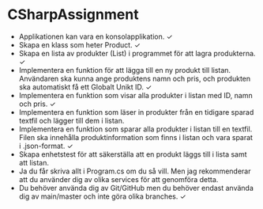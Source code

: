 # CSharpAssignment

* Applikationen kan vara en konsolapplikation. ✓
* Skapa en klass som heter Product.  ✓
* Skapa en lista av produkter (List<Product>) i programmet för att lagra produkterna.  ✓
* Implementera en funktion för att lägga till en ny produkt till listan. Användaren ska kunna ange produktens namn och pris, och produkten ska automatiskt få ett Globalt Unikt ID.  ✓
* Implementera en funktion som visar alla produkter i listan med ID, namn och pris.  ✓
* Implementera en funktion som läser in produkter från en tidigare sparad textfil och lägger till dem i listan.
* Implementera en funktion som sparar alla produkter i listan till en textfil. Filen ska innehålla produktinformation som finns i listan och vara sparat i .json-format.  ✓
* Skapa enhetstest för att säkerställa att en produkt läggs till i lista samt att listan.
* Ja du får skriva allt i Program.cs om du så vill. Men jag rekommenderar att du använder dig av olika services för att genomföra detta.
* Du behöver använda dig av Git/GitHub men du behöver endast använda dig av main/master och inte göra olika branches.   ✓
